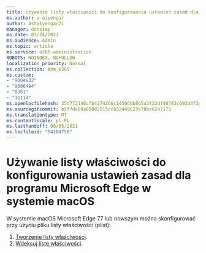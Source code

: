 ```yaml
---
title: Używanie listy właściwości do konfigurowania ustawień zasad dla programu Microsoft Edge w systemie macOS
ms.author: v-aiyengar
author: AshaIyengar21
manager: dansimp
ms.date: 03/24/2021
ms.audience: Admin
ms.topic: article
ms.service: o365-administration
ROBOTS: NOINDEX, NOFOLLOW
localization_priority: Normal
ms.collection: Adm_O365
ms.custom:
- "9004632"
- "9006494"
- "8361"
- "11114"
ms.openlocfilehash: 25d772146cfb4274266c14506bb865a3f23df40743c693d4f2d22cf8ca701e52
ms.sourcegitcommit: b5f7da89a650d2915dc652449623c78be6247175
ms.translationtype: MT
ms.contentlocale: pl-PL
ms.lasthandoff: 08/05/2021
ms.locfileid: "54104750"
---
```

# <a name="use-a-property-list-to-configure-the-policy-settings-for-microsoft-edge-on-macos"></a>Używanie listy właściwości do konfigurowania ustawień zasad dla programu Microsoft Edge w systemie macOS

W systemie macOS Microsoft Edge 77 lub nowszym można skonfigurować przy użyciu pliku listy właściwości (plist):

1. [Tworzenie listy właściwości](https://go.microsoft.com/fwlink/?linkid=2134726).
1. [Wdeksuj listę właściwości](https://go.microsoft.com/fwlink/?linkid=2134727).
